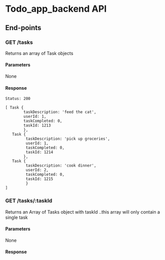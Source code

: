 # Todo_app_backend API

## End-points
### GET /tasks
Returns an array of Task objects
#### Parameters
None
#### Response
```
Status: 200

[ Task {
        taskDescription: 'feed the cat',
        userId: 1,
        taskCompleted: 0,
        taskId: 1213
        },
   Task {
         taskDescription: 'pick up groceries',
         userId: 1,
         taskCompleted: 0,
         taskId: 1214 
        },
   Task {
         taskDescription: 'cook dinner',
         userId: 2,
         taskCompleted: 0,
         taskId: 1215
         } 
]

```

### GET /tasks/:taskId
Returns an Array of Tasks object with taskId ..this array will only contain a single task
#### Parameters
None
#### Response
```

```
